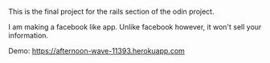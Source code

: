 This is the final project for the rails section of the odin project.

I am making a facebook like app. Unlike facebook however, it won't sell your information. 

Demo: https://afternoon-wave-11393.herokuapp.com
